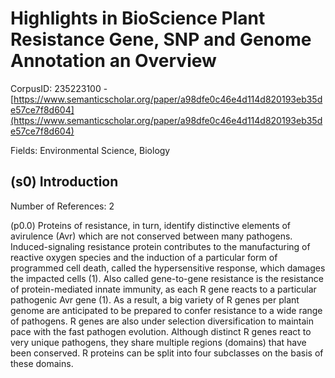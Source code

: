 # Highlights in BioScience Plant Resistance Gene, SNP and Genome Annotation an Overview

CorpusID: 235223100 - [https://www.semanticscholar.org/paper/a98dfe0c46e4d114d820193eb35de57ce7f8d604](https://www.semanticscholar.org/paper/a98dfe0c46e4d114d820193eb35de57ce7f8d604)

Fields: Environmental Science, Biology

## (s0) Introduction
Number of References: 2

(p0.0) Proteins of resistance, in turn, identify distinctive elements of avirulence (Avr) which are not conserved between many pathogens. Induced-signaling resistance protein contributes to the manufacturing of reactive oxygen species and the induction of a particular form of programmed cell death, called the hypersensitive response, which damages the impacted cells (1). Also called gene-to-gene resistance is the resistance of protein-mediated innate immunity, as each R gene reacts to a particular pathogenic Avr gene (1). As a result, a big variety of R genes per plant genome are anticipated to be prepared to confer resistance to a wide range of pathogens. R genes are also under selection diversification to maintain pace with the fast pathogen evolution. Although distinct R genes react to very unique pathogens, they share multiple regions (domains) that have been conserved. R proteins can be split into four subclasses on the basis of these domains.
